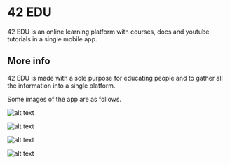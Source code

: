 # 42 EDU

42 EDU is an online learning platform with courses, docs and youtube tutorials in a single mobile app.

## More info

42 EDU is made with a sole purpose for educating people and to gather all the information into a single platform.

Some images of the app are as follows.

![alt text](https://github.com/Premmmm/42-EDU-Online-Learning-Platform/blob/master/assets/screenshots/featuredscreen1.jpg?raw=true)

![alt text](https://github.com/Premmmm/42-EDU-Online-Learning-Platform/blob/master/assets/screenshots/featuredscreen2.jpg?raw=true)

![alt text](https://github.com/Premmmm/42-EDU-Online-Learning-Platform/blob/master/assets/screenshots/courseenroll.jpg?raw=true)

![alt text](https://github.com/Premmmm/42-EDU-Online-Learning-Platform/blob/master/assets/screenshots/videoscreen.jpg?raw=true)
